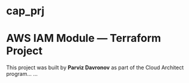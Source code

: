 # cap_prj

# AWS IAM Module — Terraform Project

This project was built by **Parviz Davronov** as part of the Cloud Architect program...
...